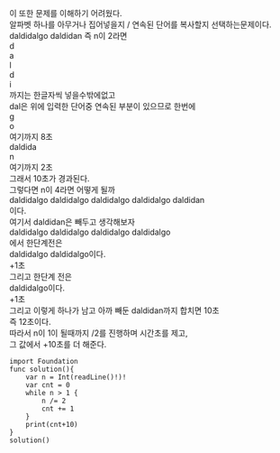 이 또한 문제를 이해하기 어려웠다.   
알파벳 하나를 아무거나 집어넣을지 / 연속된 단어를 복사할지 선택하는문제이다.   
daldidalgo daldidan 즉 n이 2라면   
d   
a   
l   
d   
i   
까지는 한글자씩 넣을수밖에없고   
dal은 위에 입력한 단어중 연속된 부분이 있으므로 한번에   
g   
o   
여기까지 8초   
daldida    
n   
여기까지 2초   
그래서 10초가 경과된다.   
그렇다면 n이 4라면 어떻게 될까   
daldidalgo daldidalgo daldidalgo daldidalgo daldidan   
이다.   
여기서 daldidan은 빼두고 생각해보자   
daldidalgo daldidalgo daldidalgo daldidalgo   
에서 한단계전은   
daldidalgo daldidalgo이다.   
+1초   
그리고 한단계 전은    
daldidalgo이다.   
+1초   
그리고 이렇게 하나가 남고 아까 빼둔 daldidan까지 합치면 10초   
즉 12초이다.   
따라서 n이 1이 될때까지 /2를 진행하며 시간초를 제고,   
그 값에서 +10초를 더 해준다.   


```
import Foundation
func solution(){
    var n = Int(readLine()!)!
    var cnt = 0
    while n > 1 {
        n /= 2
        cnt += 1
    }
    print(cnt+10)
}
solution()

```

